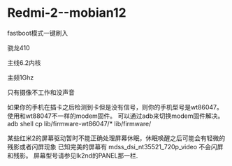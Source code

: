 # Redmi-2--mobian12


fastboot模式一键刷入


骁龙410

主线6.2内核

主频1Ghz

只有摄像不工作和没声音

如果你的手机在插卡之后检测到卡但是没有信号，则你的手机型号是wt86047。
使用和wt88047不一样的modem固件。
可以通过adb来切换modem固件解决。
adb shell
cp lib/firmware-wt86047/* lib/firmware/

某些红米2的屏幕驱动暂时不能正确处理屏幕休眠，休眠唤醒之后可能会有轻微的残影或者闪屏现象
已知完美的屏幕有 mdss_dsi_nt35521_720p_video 不会闪屏和残影。
屏幕型号请参见lk2nd的PANEL那一栏.
